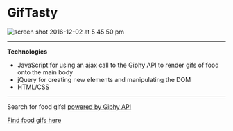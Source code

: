 # GifTasty

![screen shot 2016-12-02 at 5 45 50 pm](https://cloud.githubusercontent.com/assets/19538076/20861080/f83e6c20-b93b-11e6-9248-9298e3d94063.PNG)


----------
**Technologies**

 - JavaScript for using an ajax call to the Giphy API to render gifs of food onto the main body
 - jQuery for creating new elements and manipulating the DOM
 - HTML/CSS

----------
Search for food gifs! [powered by Giphy API](https://github.com/Giphy/GiphyAPI)

[Find food gifs here](https://giftasty-mhmm.herokuapp.com/)





